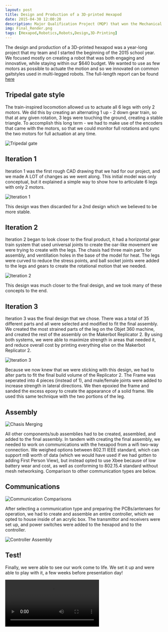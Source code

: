 ```yaml
---
layout: post
title: Design and Production of a 3D-printed Hexapod
date: 2015-04-30 12:00:20
description: Major Qualification Project (MQP) that won the Mechanical Engineering Provost Award - The most prestigious award an MQP can earn from WPI.
img: Final_Render.png
tags: [Hexapod,Robotics,Robots,Design,3D-Printing]
---
```

The design and production of a 3D-printed hexapod was a year-long project that my team and I started the beginning of the 2015 school year. We focused mostly on creating a robot that was both engaging and innovative, while staying within our $640 budget. We wanted to use as few motors as possible to actuate the motion and so we innovated on common gaitstyles used in multi-legged robots. The full-length report can be found [here](https://web.wpi.edu/Pubs/E-project/Available/E-project-042615-150727/unrestricted/Hexapod_MQP_Final_MQP_Report_4-26-2015.pdf)

## Tripedal gate style

The train-inspired locomotion allowed us to actuate all 6 legs with only 2 motors. We did this by creating an alternating 1 up - 2 down gear train, so that at any given rotation, 3 legs were touching the ground, creating a stable triangle. To accomplish this long term - we had to make use of the encoders that came with the motors, so that we could monitor full rotations and sync the two motors for full actuation at any time.
 
![Tripedal gate]({{site.baseurl}}/assets/img/Trigate.png)

## Iteration 1

Iteration 1 was the first rough CAD drawing that we had for our project, and we made A LOT of changes as we went along. This initial model was only conceptual, but it explained a simple way to show how to articulate 6 legs with only 2 motors.

 ![Iteration 1]({{site.baseurl}}/assets/img/Initial_Design.jpg)

This design was then discarded for a 2nd design which we believed to be more stable.

## Iteration 2

Iteration 2 began to look closer to the final product, it had a horizontal gear train system that used universal joints to create the oar-like movement we were trying to create with the legs. The chasis had three main parts for assembly, and ventillation holes in the base of the model for heat. The legs were curved to reduce the stress points, and ball socket joints were added to the legs and gears to create the rotational motion that we needed.

 ![Iteration 2]({{site.baseurl}}/assets/img/Iteration_2.png)

This design was much closer to the final design, and we took many of these concepts to the end.

## Iteration 3

Iteration 3 was the final design that we chose. There was a total of 35 different parts and all were selected and modified to fit the final assembly. We created the most strained parts of the leg on the Objet 360 machine, and created the rest of the assembly on the Makerbot Replicator 2. By using both systems, we were able to maximize strength in areas that needed it, and reduce overall cost by printing everything else on the Makerbot Replicator 2.

![Iteration 3]({{site.baseurl}}/assets/img/Iteration_3.PNG)

Because we now knew that we were sticking with this design, we had to alter parts to fit the final build volume of the Replicator 2. The Frame was seperated into 4 pieces (instead of 1), and male/female joints were added to increase strength in lateral directions. We then epoxied the frame and sanded the excess epoxy to create the appearance of a solid frame. We used this same technique with the two portions of the leg.

## Assembly

![Chasis Merging]({{site.baseurl}}/assets/img/Chasis_Merging.PNG)

All other components/sub assemblies had to be created, assembled, and added to the final assembly. In tandem with creating the final assembly, we needed to work on communications with the hexapod from a wifi two-way connection. We weighed options between 802.11 IEEE standard, which can support mB worth of data (which we would have used if we had gotten to adding First Person View), but instead opted to use Xbee because of low battery wear and cost, as well as conforming to 802.15.4 standard without mesh networksing. Comparison to other communication types are below.

## Communications

![Communication Comparisons]({{site.baseurl}}/assets/img/Communication_Comparisons.PNG)

After selecting a communication type and preparing the PCBs/antenaes for operation, we had to create and assemble an entire controller, which we opted to house inside of an acrylic box. The transmittor and receivers were set up, and power switches were added to the hexapod and to the controller.

![Controller Assembly]({{site.baseurl}}/assets/img/Controller_Assembly.jpg)

## Test!

Finally, we were able to see our work come to life. We set it up and were able to play with it, a few weeks before presentation day!

![Testing!]({{site.baseurl}}/assets/vids/Testing.mp4)
